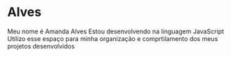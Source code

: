 # Alves
Meu nome é Amanda Alves
Estou desenvolvendo na linguagem JavaScript
Utilizo esse espaço para minha organização e comprtilamento dos meus projetos desenvolvidos 
